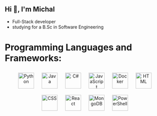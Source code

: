 ## Hi 👋, I'm Michal
- Full-Stack developer
- studying for a B.Sc in Software Engineering

# Programming Languages and Frameworks:
<div align="center">
    <a href="https://www.python.org/" target="_blank"><img style="margin: 10px" src="https://skillicons.dev/icons?i=py" alt="Python" height="50" /></a>
    <a href="https://www.java.com/" target="_blank"><img style="margin: 10px" src="https://skillicons.dev/icons?i=java" alt="Java" height="50" /></a>
    <a href="https://dotnet.microsoft.com/en-us/languages/csharp" target="_blank"><img style="margin: 10px" src="https://skillicons.dev/icons?i=cs" alt="C#" height="50" /></a>
    <a href="https://developer.mozilla.org/en-US/docs/Web/JavaScript" target="_blank"><img style="margin: 10px" src="https://skillicons.dev/icons?i=js" alt="JavaScript" height="50" /></a>
    <a href="https://www.docker.com/" target="_blank"><img style="margin: 10px" src="https://skillicons.dev/icons?i=docker" alt="Docker" height="50" /></a>
    <a href="https://developer.mozilla.org/en-US/docs/Web/HTML" target="_blank"><img style="margin: 10px" src="https://skillicons.dev/icons?i=html" alt="HTML" height="50" /></a>
    <a href="https://developer.mozilla.org/en-US/docs/Web/CSS" target="_blank"><img style="margin: 10px" src="https://skillicons.dev/icons?i=css" alt="CSS" height="50" /></a>
    <a href="https://react.dev/" target="_blank"><img style="margin: 10px" src="https://skillicons.dev/icons?i=react" alt="React" height="50" /></a>
    <a href="https://www.mongodb.com/" target="_blank"><img style="margin: 10px" src="https://skillicons.dev/icons?i=mongodb" alt="MongoDB" height="50" /></a>
    <a href="https://learn.microsoft.com/en-us/powershell/" target="_blank"><img style="margin: 10px" src="https://skillicons.dev/icons?i=powershell" alt="PowerShell" height="50" /></a>
</div>


<!---
michal-lev/michal-lev is a ✨ special ✨ repository because its `README.md` (this file) appears on your GitHub profile.
You can click the Preview link to take a look at your changes.
--->
